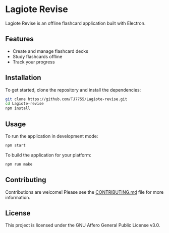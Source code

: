 # Lagiote Revise

Lagiote Revise is an offline flashcard application built with Electron.

## Features

- Create and manage flashcard decks
- Study flashcards offline
- Track your progress

## Installation

To get started, clone the repository and install the dependencies:

```bash
git clone https://github.com/TJ7755/Lagiote-revise.git
cd Lagiote-revise
npm install
```

## Usage

To run the application in development mode:

```bash
npm start
```

To build the application for your platform:

```bash
npm run make
```

## Contributing

Contributions are welcome! Please see the [CONTRIBUTING.md](CONTRIBUTING.md) file for more information.

## License

This project is licensed under the GNU Affero General Public License v3.0.
